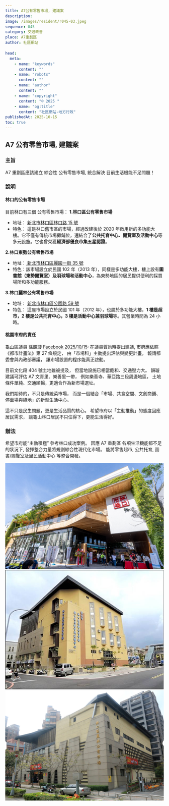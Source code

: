 ```yaml
---
title: A7公有零售市場, 建議案
description:
image: /images/resident/r045-03.jpeg
sequence: 045
category: 交通改善
place: A7重劃區
author: 社區網站

head:
  meta:
    - name: "keywords"
      content: ""
    - name: "robots"
      content: ""
    - name: "author"
      content: ""
    - name: "copyright"
      content: "© 2025 "
    - name: "og:title"
      content: "社區網站-地方行政"
publishedAt: 2025-10-15
toc: true
---
```


## A7 公有零售市場, 建議案

### 主旨

A7 重劃區應該建立 綜合性 公有零售市場, 統合解決 目前生活機能不足問題！

### 說明

#### 林口的公有零售市場

目前林口有三個 公有零售市場：
**1.林口區公有零售市場**

- 地址： <a href="https://www.google.com/maps/place/%E6%9E%97%E5%8F%A3%E5%8D%80%E5%85%AC%E6%9C%89%E9%9B%B6%E5%94%AE%E5%B8%82%E5%A0%B4/@25.087569,121.3935286,17.1z/data=!4m6!3m5!1s0x3442a6f0aa4d16e5:0x8324c927b8df94c1!8m2!3d25.0778437!4d121.3914102!16s%2Fg%2F11f55q3s81?authuser=0&entry=ttu&g_ep=EgoyMDI1MTAxMy4wIKXMDSoASAFQAw%3D%3D"> 新北市林口區林口路 15 號</a>
- 特色： 這是林口舊市區的市場，經過改建後於 2020 年啟用新的多功能大樓。它不僅有傳統市場攤鋪位，還結合了**公共托育中心、閱覽室及活動中心**等多元設施。它也曾榮獲**經濟部優良市集五星認證**。

**2.林口東勢公有零售市場**

- 地址：<a href="https://www.google.com/maps/place/%E6%9E%97%E5%8F%A3%E5%8D%80%E6%9D%B1%E5%8B%A2%E5%85%AC%E6%9C%89%E5%B8%82%E5%A0%B4/@25.0686491,121.3593203,15z/data=!3m1!5s0x3442a71f8c7e2d4b:0xe541b754690f7389!4m6!3m5!1s0x3442a71f8bbf5f13:0x659694eb9ee680a0!8m2!3d25.0686491!4d121.3773447!16s%2Fg%2F11gbfhg7lt?authuser=0&entry=ttu&g_ep=EgoyMDI1MTAxMy4wIKXMDSoASAFQAw%3D%3D"> 新北市林口區麗園一街 35 號</a>
- 特色：該市場設立於民國 102 年（2013 年），同樣是多功能大樓，樓上設有**圖書館（東勢閱覽室）及羽球場和活動中心**，為東勢地區的居民提供便利的採買場所和多功能服務。

**3.林口麗林公有零售市場**

- 地址： <a href="https://www.google.com/maps/place/%E6%96%B0%E5%8C%97%E5%B8%82%E6%94%BF%E5%BA%9C%E6%9E%97%E5%8F%A3%E5%8D%80%E9%BA%97%E6%9E%97%E5%B8%82%E6%B0%91%E6%B4%BB%E5%8B%95%E4%B8%AD%E5%BF%83/@25.0689813,121.3675272,15z/data=!4m6!3m5!1s0x3442a726436582b3:0x10197c2fd102c734!8m2!3d25.0689813!4d121.3675272!16s%2Fg%2F11byp6b9dp?authuser=0&entry=ttu&g_ep=EgoyMDI1MTAxMy4wIKXMDSoASAFQAw%3D%3D"> 新北市林口區公園路 59 號</a>
- 特色： 這座市場設立於民國 101 年（2012 年），也屬於多功能大樓，**1 樓是超市，2 樓是公共托育中心，3 樓是活動中心兼羽球場**等。其營業時間為 24 小時。

#### 桃園市府的責任

龜山區議員 孫韻璇 <a href="https://www.facebook.com/share/p/1JyLcWmCbx/">Facebook 2025/10/15</a>: 在議員質詢時提出建議,
市府應依照《都市計畫法》第 27 條規定， 由「市場科」主動提出評估與變更計畫， 報請都委會與內政部審議， 讓市場設置的程序能真正啟動。

目前文化段 404 號土地雖被提及， 但當地設施已相當飽和、交通壓力大。 韻璇建議可評估 A7 文青里、樂善里一帶， 例如樂善寺、華亞路三段周邊地區， 土地條件單純、交通順暢，更適合作為新市場選址。

我們期待的，不只是傳統菜市場， 而是一個結合「市場、共食空間、文創商鋪、停車場與綠地」的新型生活中心。

這不只是民生問題，更是生活品質的核心。 希望市府以「主動推動」的態度回應居民需求， 讓龜山林口居民不只住得下，更能生活得好。

### 辦法

希望市府能“主動積極” 參考林口成功案例。 因應 A7 重劃區 各項生活機能都不足的狀況下, 發揮整合力量將規劃綜合性現代化市場。 能將零售超市, 公共托育, 圖書/閱覽室及里民活動中心 等整合開發。

![r045-03.jpeg](/images/resident/r045-03.jpeg)
![r045-02.jpeg](/images/resident/r045-02.jpeg)
![r045-01.jpeg](/images/resident/r045-01.jpeg)
